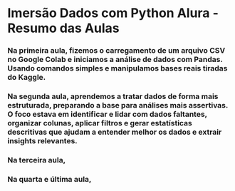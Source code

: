 # Imersão Dados com Python Alura - Resumo das Aulas

### Na primeira aula, fizemos o carregamento de um arquivo CSV no Google Colab e iniciamos a análise de dados com Pandas. Usando comandos simples e manipulamos bases reais tiradas do Kaggle.

### Na segunda aula, aprendemos a tratar dados de forma mais estruturada, preparando a base para análises mais assertivas. O foco estava em identificar e lidar com dados faltantes, organizar colunas, aplicar filtros e gerar estatísticas descritivas que ajudam a entender melhor os dados e extrair insights relevantes.

### Na terceira aula,

### Na quarta e última aula, 

